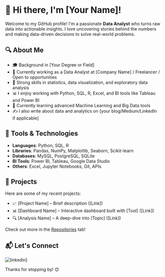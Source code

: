 # 👋 Hi there, I'm [Your Name]!

Welcome to my GitHub profile! I'm a passionate **Data Analyst** who turns raw data into actionable insights. I love uncovering stories behind the numbers and making data-driven decisions to solve real-world problems.

## 🔍 About Me

- 🎓 Background in [Your Degree or Field]
- 💼 Currently working as a Data Analyst at [Company Name] / Freelancer / Open to opportunities
- 🧠 Strong skills in statistics, data visualization, and exploratory data analysis
- 📊 I enjoy working with Python, SQL, R, Excel, and BI tools like Tableau and Power BI
- 🌱 Currently learning advanced Machine Learning and Big Data tools
- ✍️ I also write about data and analytics on [your blog/Medium/LinkedIn if applicable]

## 🧰 Tools & Technologies

- **Languages**: Python, SQL, R  
- **Libraries**: Pandas, NumPy, Matplotlib, Seaborn, Scikit-learn  
- **Databases**: MySQL, PostgreSQL, SQLite  
- **BI Tools**: Power BI, Tableau, Google Data Studio  
- **Others**: Excel, Jupyter Notebooks, Git, APIs

## 📂 Projects

Here are some of my recent projects:
- 📈 [Project Name] – Brief description ([Link])
- 📊 [Dashboard Name] – Interactive dashboard built with [Tool] ([Link])
- 🔍 [Analysis Name] – A deep-dive into [Topic] ([Link])

Check out more in the [Repositories](https://github.com/AnhQuocVo) tab!

## 📬 Let's Connect

![linkedin](https://img.shields.io/badge/Linkedin-0e76a8?style=for-the-badge&logo=Linkedin&logoColor=white)]

Thanks for stopping by! 😊
